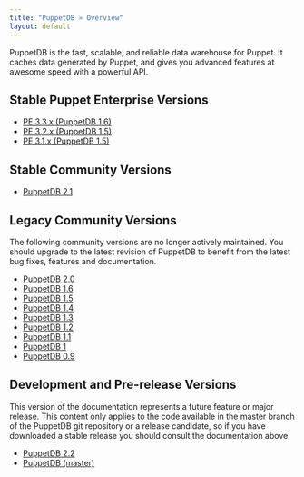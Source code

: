 ```yaml
---
title: "PuppetDB » Overview"
layout: default
---
```


PuppetDB is the fast, scalable, and reliable data warehouse for Puppet. It caches data generated by Puppet, and gives you advanced features at awesome speed with a powerful API.

Stable Puppet Enterprise Versions
-----

* [PE 3.3.x (PuppetDB 1.6)](./1.6)
* [PE 3.2.x (PuppetDB 1.5)](./1.5)
* [PE 3.1.x (PuppetDB 1.5)](./1.5)

Stable Community Versions
-----

* [PuppetDB 2.1](./2.1)

Legacy Community Versions
-----

The following community versions are no longer actively maintained. You should upgrade to the latest revision of PuppetDB to benefit from the latest bug fixes, features and documentation.

* [PuppetDB 2.0](./2.0)
* [PuppetDB 1.6](./1.6)
* [PuppetDB 1.5](./1.5)
* [PuppetDB 1.4](./1.4)
* [PuppetDB 1.3](./1.3)
* [PuppetDB 1.2](./1.2)
* [PuppetDB 1.1](./1.1)
* [PuppetDB 1](./1)
* [PuppetDB 0.9](./0.9)

Development and Pre-release Versions
-----

This version of the documentation represents a future feature or major release. This content only applies to the code available in the master branch of the PuppetDB git repository or a release candidate, so if you have downloaded a stable release you should consult the documentation above.

* [PuppetDB 2.2](./2.2)
* [PuppetDB (master)](./master)
